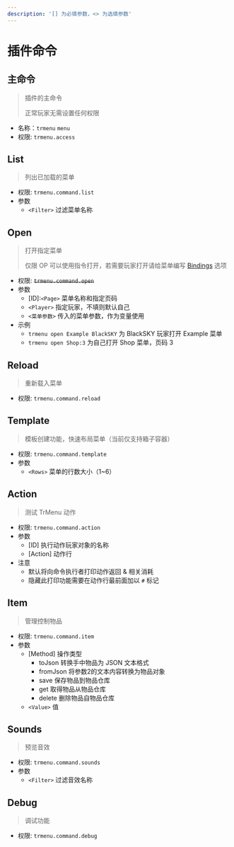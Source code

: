 ```yaml
---
description: '[] 为必填参数，<> 为选填参数'
---
```


# 插件命令

## 主命令

> 插件的主命令
>
> 正常玩家无需设置任何权限

* 名称：`trmenu` `menu` 
* 权限: `trmenu.access` 

## List

> 列出已加载的菜单

* 权限: `trmenu.command.list` 
* 参数
  * ``<Filter>`` 过滤菜单名称

## Open

> 打开指定菜单
>
> 仅限 OP 可以使用指令打开，若需要玩家打开请给菜单编写 [Bindings](https://hhhhhy.gitbook.io/trmenu-v3/menu/configuration/bindings) 选项

* 权限: ~~`trmenu.command.open`~~
* 参数
  * \[ID\]:``<Page>`` 菜单名称和指定页码
  * ``<Player>`` 指定玩家，不填则默认自己
  * ``<菜单参数>`` 传入的菜单参数，作为变量使用
* 示例
  * `trmenu open Example BlackSKY` 为 BlackSKY 玩家打开 Example 菜单
  * `trmenu open Shop:3` 为自己打开 Shop 菜单，页码 3

## Reload

> 重新载入菜单

* 权限: `trmenu.command.reload` 

## Template

> 模板创建功能，快速布局菜单（当前仅支持箱子容器）

* 权限: `trmenu.command.template` 
* 参数
  * ``<Rows>`` 菜单的行数大小（1~6）

## Action

> 测试 TrMenu 动作

* 权限: `trmenu.command.action` 
* 参数
  * \[ID\] 执行动作玩家对象的名称
  * \[Action\] 动作行
* 注意
  * 默认将向命令执行者打印动作返回 & 相关消耗
  * 隐藏此打印功能需要在动作行最前面加以 `#` 标记

## Item

> 管理控制物品

* 权限: `trmenu.command.item` 
* 参数
  * \[Method\] 操作类型
    * toJson 转换手中物品为 JSON 文本格式
    * fromJson 将参数2的文本内容转换为物品对象
    * save 保存物品到物品仓库
    * get 取得物品从物品仓库
    * delete 删除物品自物品仓库
  * ``<Value>`` 值

## Sounds

> 预览音效

* 权限: `trmenu.command.sounds` 
* 参数
  * ``<Filter>`` 过滤音效名称

## Debug

> 调试功能

* 权限: `trmenu.command.debug`

